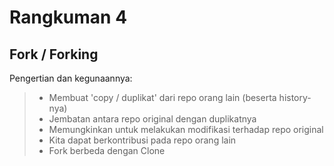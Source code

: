 # Rangkuman 4

## Fork / Forking

Pengertian dan kegunaannya:
> - Membuat 'copy / duplikat' dari repo orang lain (beserta history-nya)
> - Jembatan antara repo original dengan duplikatnya
> - Memungkinkan untuk melakukan modifikasi terhadap repo original
> - Kita dapat berkontribusi pada repo orang lain
> - Fork berbeda dengan Clone
